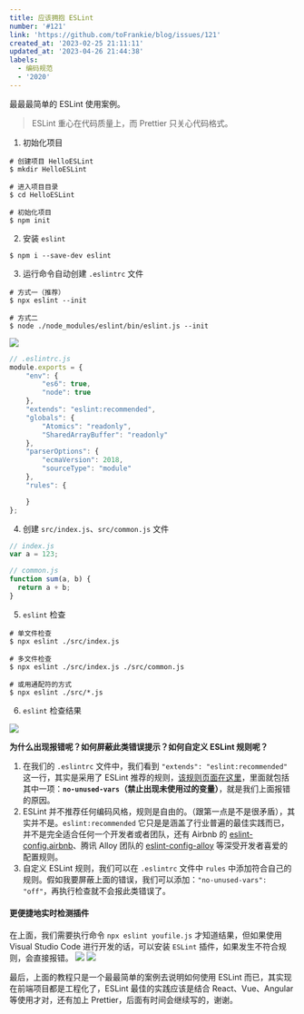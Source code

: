 ```yaml
---
title: 应该拥抱 ESLint
number: '#121'
link: 'https://github.com/toFrankie/blog/issues/121'
created_at: '2023-02-25 21:11:11'
updated_at: '2023-04-26 21:44:38'
labels:
  - 编码规范
  - '2020'
---
```

最最最简单的 ESLint 使用案例。

> ESLint 重心在代码质量上，而 Prettier 只关心代码格式。

1. 初始化项目

```shell
# 创建项目 HelloESLint
$ mkdir HelloESLint

# 进入项目目录
$ cd HelloESLint

# 初始化项目
$ npm init
```

2. 安装 `eslint`

```shell
$ npm i --save-dev eslint
```

3. 运行命令自动创建 `.eslintrc` 文件

```shell
# 方式一（推荐）
$ npx eslint --init

# 方式二
$ node ./node_modules/eslint/bin/eslint.js --init
```

![](https://upload-images.jianshu.io/upload_images/5128488-69da7b53d92e11ab.png?imageMogr2/auto-orient/strip%7CimageView2/2/w/1240)

```js
// .eslintrc.js
module.exports = {
    "env": {
        "es6": true,
        "node": true
    },
    "extends": "eslint:recommended",
    "globals": {
        "Atomics": "readonly",
        "SharedArrayBuffer": "readonly"
    },
    "parserOptions": {
        "ecmaVersion": 2018,
        "sourceType": "module"
    },
    "rules": {

    }
};
```

4. 创建 `src/index.js`、`src/common.js` 文件

```js
// index.js
var a = 123;

// common.js
function sum(a, b) {
  return a + b;
}
```

5. `eslint` 检查

```shell
# 单文件检查
$ npx eslint ./src/index.js

# 多文件检查
$ npx eslint ./src/index.js ./src/common.js

# 或用通配符的方式
$ npx eslint ./src/*.js
```

6. `eslint` 检查结果

![](https://upload-images.jianshu.io/upload_images/5128488-44cab6caf74ef8eb.png?imageMogr2/auto-orient/strip%7CimageView2/2/w/1240)

**为什么出现报错呢？如何屏蔽此类错误提示？如何自定义 ESLint 规则呢？**

1. 在我们的 `.eslintrc` 文件中，我们看到 `"extends": "eslint:recommended"` 这一行，其实是采用了 ESLint 推荐的规则，[该规则页面在这里](http://eslint.cn/docs/rules/)，里面就包括其中一项：**`no-unused-vars`（禁止出现未使用过的变量）**，就是我们上面报错的原因。
2. ESLint 并不推荐任何编码风格，规则是自由的。（跟第一点是不是很矛盾），其实并不是。`eslint:recommended` 它只是是涵盖了行业普遍的最佳实践而已，并不是完全适合任何一个开发者或者团队，还有 Airbnb 的 [eslint-config.airbnb](https://www.npmjs.com/package/eslint-config-airbnb)、腾讯 Alloy 团队的 [eslint-config-alloy](https://github.com/AlloyTeam/eslint-config-alloy) 等深受开发者喜爱的配置规则。
3. 自定义 ESLint 规则，我们可以在 `.eslintrc` 文件中 `rules` 中添加符合自己的规则。假如我要屏蔽上面的错误，我们可以添加：`"no-unused-vars": "off"`，再执行检查就不会报此类错误了。

#### 更便捷地实时检测插件
在上面，我们需要执行命令 `npx eslint youfile.js` 才知道结果，但如果使用 Visual Studio Code 进行开发的话，可以安装 `ESLint` 插件，如果发生不符合规则，会直接报错。
![](https://upload-images.jianshu.io/upload_images/5128488-16203f69f897ff37.png?imageMogr2/auto-orient/strip%7CimageView2/2/w/1240)
![](https://upload-images.jianshu.io/upload_images/5128488-510db786ea57a1b7.png?imageMogr2/auto-orient/strip%7CimageView2/2/w/1240)



最后，上面的教程只是一个最最简单的案例去说明如何使用 ESLint 而已，其实现在前端项目都是工程化了，ESLint 最佳的实践应该是结合 React、Vue、Angular 等使用才对，还有加上 Prettier，后面有时间会继续写的，谢谢。
